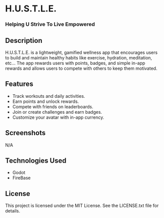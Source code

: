 # H.U.S.T.L.E.

### Helping U Strive To Live Empowered

## Description
H.U.S.T.L.E. is a lightweight, gamified wellness app that encourages users to build and maintain healthy habits like exercise, hydration, meditation, etc... The app rewards users with points, badges, and simple in-app rewards and allows users to compete with others to keep them motivated.

## Features
- Track workouts and daily activities.
- Earn points and unlock rewards.
- Compete with friends on leaderboards.
- Join or create challenges and earn badges.
- Customize your avatar with in-app currency.

## Screenshots

N/A

## Technologies Used
- Godot
- FireBase

## License
This project is licensed under the MIT License. See the LICENSE.txt file for details.